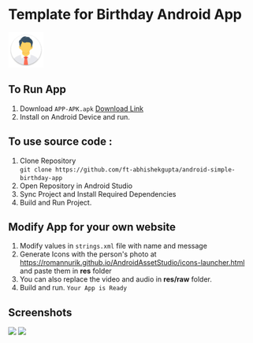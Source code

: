 # Template for Birthday Android App
![](./logo.png) 

## To Run App
1. Download ```APP-APK.apk``` [Download Link](https://raw.githubusercontent.com/ft-abhishekgupta/android-simple-birthday-app/master/APP-APK.apk "Direct Download")
1. Install on Android Device and run.

## To use source code : 
1. Clone Repository <br>
```git clone https://github.com/ft-abhishekgupta/android-simple-birthday-app```
1. Open Repository in Android Studio
1. Sync Project and Install Required Dependencies
1. Build and Run Project.

## Modify App for your own website 
1. Modify values in ```strings.xml``` file with name and message
1. Generate Icons with the person's photo at https://romannurik.github.io/AndroidAssetStudio/icons-launcher.html and paste them in **res** folder
1. You can also replace the video and audio in **res/raw** folder.
1. Build and run. ```Your App is Ready```

## Screenshots
![](./Screenshot1.jpg)
![](./Screenshot2.jpg)